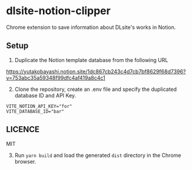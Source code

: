 # dlsite-notion-clipper

Chrome extension to save information about DLsite's works in Notion.

## Setup

1. Duplicate the Notion template database from the following URL

https://yutakobayashi.notion.site/1dc867cb243c4d7cb7bf8629f68d7396?v=753abc35a59348f99dfc4af419a8c4c1

2. Clone the repository, create an .env file and specify the duplicated database ID and API Key.

```
VITE_NOTION_API_KEY="for"
VITE_DATABASE_ID="bar"
```

## LICENCE

MIT

3. Run `yarn build` and load the generated `dist` directory in the Chrome browser.